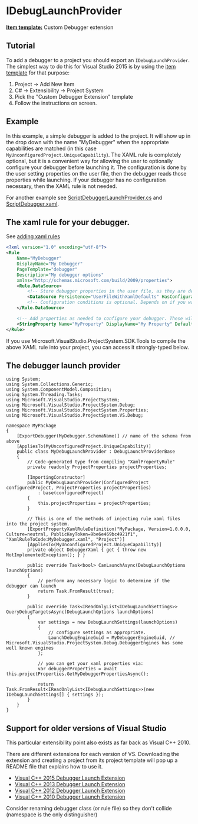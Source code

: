 IDebugLaunchProvider
===============

**[Item template:](project_item_templates.md)** Custom Debugger extension

## Tutorial
To add a debugger to a project you should export an `IDebugLaunchProvider`.
The simplest way to do this for Visual Studio 2015 is by using the [item template](project_item_templates.md)
for that purpose:

1. Project -> Add New Item
2. C# -> Extensibility -> Project System
3. Pick the "Custom Debugger Extension" template
4. Follow the instructions on screen.

## Example
In this example, a simple debugger is added to the project. It will show up in the drop down with the name "MyDebugger"
when the appropriate capabilities are matched (in this case `MyUnconfiguredProject.UniqueCapability`). The XAML rule
is completely optional, but it is a convenient way for allowing the user to optionally configure your debugger before
launching it. The configuration is done by the user setting properties on the user file, then the debugger reads those
properties while launching. If your debugger has no configuration necessary, then the XAML rule is not needed.

For another example see [ScriptDebuggerLaunchProvider.cs](../../samples/WindowsScript/WindowsScript/WindowsScript.ProjectType/ScriptDebuggerLaunchProvider.cs)
and [ScriptDebugger.xaml](../../samples/WindowsScript/WindowsScript/WindowsScript.ProjectType/BuildSystem/Rules/ScriptDebugger.xaml).

## The xaml rule for your debugger.
See [adding xaml rules](adding_xaml_rules.md)

``` XML
<?xml version="1.0" encoding="utf-8"?>
<Rule
	Name="MyDebugger"
	DisplayName="My Debugger"
	PageTemplate="debugger"
	Description="My debugger options"
	xmlns="http://schemas.microsoft.com/build/2009/properties">
    <Rule.DataSource>
        <!-- Store debugger properties in the user file, as they are design-time -->
        <DataSource Persistence="UserFileWithXamlDefaults" HasConfigurationCondition="True"/>
        <!-- Configuration conditions is optional. Depends on if you want these to be set per configuration. -->
    </Rule.DataSource>

    <!-- Add properties as needed to configure your debugger. These will appear on project properties. -->
    <StringProperty Name="MyProperty" DisplayName="My Property" Default="something" Description="Some property for configuring the debugger" />
</Rule>
```

If you use Microsoft.VisualStudio.ProjectSystem.SDK.Tools to compile the above XAML rule into your project, you can access it strongly-typed below.


## The debugger launch provider
``` CSharp
using System;
using System.Collections.Generic;
using System.ComponentModel.Composition;
using System.Threading.Tasks;
using Microsoft.VisualStudio.ProjectSystem;
using Microsoft.VisualStudio.ProjectSystem.Debug;
using Microsoft.VisualStudio.ProjectSystem.Properties;
using Microsoft.VisualStudio.ProjectSystem.VS.Debug;

namespace MyPackage
{
    [ExportDebugger(MyDebugger.SchemaName)] // name of the schema from above
    [AppliesTo(MyUnconfiguredProject.UniqueCapability)]
    public class MyDebugLaunchProvider : DebugLaunchProviderBase
    {
        // Code-generated type from compiling "XamlPropertyRule"
        private readonly ProjectProperties projectProperties;

        [ImportingConstructor]
        public MyDebugLaunchProvider(ConfiguredProject configuredProject, ProjectProperties projectProperties)
            : base(configuredProject)
        {
            this.projectProperties = projectProperties;
        }

        // This is one of the methods of injecting rule xaml files into the project system.
        [ExportPropertyXamlRuleDefinition("MyPackage, Version=1.0.0.0, Culture=neutral, PublicKeyToken=9be6e469bc4921f1", "XamlRuleToCode:MyDebugger.xaml", "Project")]
        [AppliesTo(MyUnconfiguredProject.UniqueCapability)]
        private object DebuggerXaml { get { throw new NotImplementedException(); } }

        public override Task<bool> CanLaunchAsync(DebugLaunchOptions launchOptions)
        {
            // perform any necessary logic to determine if the debugger can launch
            return Task.FromResult(true);
        }

        public override Task<IReadOnlyList<IDebugLaunchSettings>> QueryDebugTargetsAsync(DebugLaunchOptions launchOptions)
        {
            var settings = new DebugLaunchSettings(launchOptions)
            {
                // configure settings as appropriate.
                LaunchDebugEngineGuid = MyDebuggerEngineGuid, // Microsoft.VisualStudio.ProjectSystem.Debug.DebuggerEngines has some well known engines
            };

            // you can get your xaml properties via:
            var debuggerProperties = await this.projectProperties.GetMyDebuggerPropertiesAsync();

            return Task.FromResult<IReadOnlyList<IDebugLaunchSettings>>(new IDebugLaunchSettings[] { settings });
        }
    }
}

```


## Support for older versions of Visual Studio

This particular extensibility point also exists as far back as Visual C++ 2010.

There are different extensions for each version of VS. Downloading the 
extension and creating a project from its project template will pop up 
a README file that explains how to use it.

- [Visual C++ 2015 Debugger Launch Extension][1]
- [Visual C++ 2013 Debugger Launch Extension][2]
- [Visual C++ 2012 Debugger Launch Extension][3]
- [Visual C++ 2010 Debugger Launch Extension][4]

Consider renaming debugger class (or rule file) so they don't collide
(namespace is the only distinguisher)
    
 [1]: https://visualstudiogallery.msdn.microsoft.com/7fe7f19f-ceb9-47e3-b440-c62df2b85281
 [2]: http://visualstudiogallery.msdn.microsoft.com/e831676e-9510-4651-b724-cf4299b220b5
 [3]: http://visualstudiogallery.msdn.microsoft.com/8d2faf2c-3937-489a-9e0a-c43ff26ca427
 [4]: http://visualstudiogallery.msdn.microsoft.com/f1e9c8b5-134e-4bb1-bd0e-37a220dae99e
